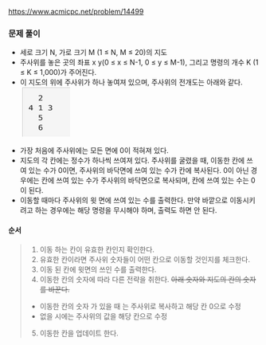 https://www.acmicpc.net/problem/14499

### 문제 풀이

- 세로 크기 N, 가로 크기 M (1 ≤ N, M ≤ 20)의 지도
- 주사위를 놓은 곳의 좌표 x y(0 ≤ x ≤ N-1, 0 ≤ y ≤ M-1), 그리고 명령의 개수 K (1 ≤ K ≤ 1,000)가 주어진다.
- 이 지도의 위에 주사위가 하나 놓여져 있으며, 주사위의 전개도는 아래와 같다.
  <img src="./img.png" width="100" height="100">

* 가장 처음에 주사위에는 모든 면에 0이 적혀져 있다.
* 지도의 각 칸에는 정수가 하나씩 쓰여져 있다. 주사위를 굴렸을 때, 이동한 칸에 쓰여 있는 수가 0이면, 주사위의 바닥면에 쓰여 있는 수가 칸에 복사된다. 0이 아닌 경우에는 칸에 쓰여 있는 수가 주사위의 바닥면으로 복사되며, 칸에 쓰여 있는 수는 0이 된다.
* 이동할 때마다 주사위의 윗 면에 쓰여 있는 수를 출력한다. 만약 바깥으로 이동시키려고 하는 경우에는 해당 명령을 무시해야 하며, 출력도 하면 안 된다.

#### 순서

> 1.  이동 하는 칸이 유효한 칸인지 확인한다.
> 2.  유효한 칸이라면 주사위 숫자들이 어떤 칸으로 이동할 것인지를 체크한다.
> 3.  이동 된 칸에 윗면의 쓰인 수를 출력한다.
> 4.  이동한 칸의 숫자에 따라 다른 전략을 취한다.
>     ~~아래 숫자와 지도의 칸의 숫자를 바꾼다.~~
>
> - 이동한 칸의 숫자 가 있을 때 는 주사위로 복사하고 해당 칸 0으로 수정
> - 없을 시에는 주사위의 값을 해당 칸으로 수정
>
> 5.  이동한 칸을 업데이트 한다.
